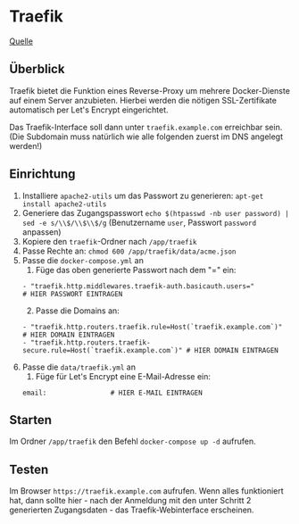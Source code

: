 # Traefik
[Quelle](https://goneuland.de/traefik-v2-reverse-proxy-fuer-docker-unter-debian-10-einrichten/)

## Überblick
Traefik bietet die Funktion eines Reverse-Proxy um mehrere Docker-Dienste auf einem Server anzubieten. Hierbei werden die nötigen SSL-Zertifikate automatisch per Let's Encrypt eingerichtet.

Das Traefik-Interface soll dann unter `traefik.example.com` erreichbar sein. (Die Subdomain muss natürlich wie alle folgenden zuerst im DNS angelegt werden!)

## Einrichtung
1. Installiere `apache2-utils` um das Passwort zu generieren: `apt-get install apache2-utils`
2. Generiere das Zugangspasswort `echo $(htpasswd -nb user password) | sed -e s/\\$/\\$\\$/g` (Benutzername `user`, Passwort `password` anpassen)
3. Kopiere den `traefik`-Ordner nach `/app/traefik`
4. Passe Rechte an: `chmod 600 /app/traefik/data/acme.json`
5. Passe die `docker-compose.yml` an
   1. Füge das oben generierte Passwort nach dem "=" ein:
   ```
   - "traefik.http.middlewares.traefik-auth.basicauth.users="               # HIER PASSWORT EINTRAGEN
   ```
   2. Passe die Domains an:
   ```
   - "traefik.http.routers.traefik.rule=Host(`traefik.example.com`)"        # HIER DOMAIN EINTRAGEN
   - "traefik.http.routers.traefik-secure.rule=Host(`traefik.example.com`)" # HIER DOMAIN EINTRAGEN
   ```
6. Passe die `data/traefik.yml` an
   1. Füge für Let's Encrypt eine E-Mail-Adresse ein:
   ```
   email:                # HIER E-MAIL EINTRAGEN
   ```

## Starten
Im Ordner `/app/traefik` den Befehl `docker-compose up -d` aufrufen.

## Testen
Im Browser `https://traefik.example.com` aufrufen. Wenn alles funktioniert hat, dann sollte hier - nach der Anmeldung mit den unter Schritt 2 generierten Zugangsdaten - das Traefik-Webinterface erscheinen.
